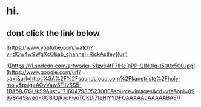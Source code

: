 # hi.

## dont click the link below

[https://www.youtube.com/watch?v=dQw4w9WgXcQ&ab_channel=RickAstley](url)

!([https://i1.sndcdn.com/artworks-51zv64tF7lHeRjPP-QIN0Ig-t500x500.jpg](https://www.google.com/url?sa=i&url=https%3A%2F%2Fsoundcloud.com%2Fkanetriste%2Fholy-moly&psig=AOvVaw3TtIvSS5-1BA58J7GLIkS9&ust=1716047980523000&source=images&cd=vfe&opi=89978449&ved=0CBIQjRxqFwoTCKDi7feHlYYDFQAAAAAdAAAAABAE))
